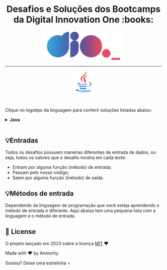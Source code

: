 <h1 align="center">Desafios e Soluções dos Bootcamps da Digital Innovation One :books:</h1>
 
<!--Banner session-->
<p align="center">
  <img src="./assets/logo_dio.png" alt="DIO" tittle="Digital Innovation One" width="50%">
</p>

-------

<p align="center">
  <!-- Java -->
  <a href="https://github.com/anmorhy/DESAFIOS-DIO/tree/master/Desafios/Java">
    <img src="./assets/java.svg" alt="java" tittle="Java" width="70">
  </a>
  
</p><br>

Clique no logotipo da linguagem para conferir soluções listadas abaixo:

<!-- Java -->
<details>
    <summary><strong>Java</strong></summary>
    <br />
    <div align="left">
        <!-- Desafio Aritmético em Java -->
        <table border=1>
            <tr>
                <th colspan="3"><a href="https://github.com/anmorhy/DESAFIOS-DIO/tree/master/Desafios/Java/Desafio%20Java%20-%20Orange%20Tech%20BackEnd">Desafio Java - Orange Tech BackEnd</a></th>
            </tr>
            <tr>
                <th colspan="3">Orange Tech + | BackEnd</th>
            </tr>
            <tr>
                <th>Desafio</th>
                <th>Solução</th>
                <th>Status</th>
            </tr>
            <tr>
                <td>Mesada do Sobrinho</td>
                <td><a href="https://github.com/anmorhy/DESAFIOS-DIO/tree/master/Desafios/Java/Desafio%20Java%20-%20Orange%20Tech%20BackEnd/Mesada%20do%20Sobrinho">Código</a></td>
                <td align="center">✔️</td>
            </tr>    
            <tr>
                <td>Download de Pacotes</td>
                <td><a href="https://github.com/anmorhy/DESAFIOS-DIO/tree/master/Desafios/Java/Desafio%20Java%20-%20Orange%20Tech%20BackEnd/Download%20de%20Pacotes" >Código</a></td>
                <td align="center">✔️</td>
            </tr> 
            <tr>
                <td>Leitura da Gertrudes</td>
                <td><a href="https://github.com/anmorhy/DESAFIOS-DIO/tree/master/Desafios/Java/Desafio%20Java%20-%20Orange%20Tech%20BackEnd/Leitura%20de%20Gertrudes">Código</a></td>
                <td align="center">✔️</td>
            </tr>       
            <tr>
                <td>Lojinha de Doces</td>
                <td><a href="https://github.com/anmorhy/DESAFIOS-DIO/tree/master/Desafios/Java/Desafio%20Java%20-%20Orange%20Tech%20BackEnd/Lojinha%20de%20Doces">Código</a></td>
                <td align="center">✔️</td>
            </tr>  
            <tr>
                <td>Industria da Multa</td>
                <td><a href="https://github.com/anmorhy/DESAFIOS-DIO/tree/master/Desafios/Java/Desafio%20Java%20-%20Orange%20Tech%20BackEnd/Industria%20da%20Multa">Código</a></td>
                <td align="center">✔️</td>
            </tr>                  
        </table>  
    </div>
</details>
<br>

## 💡Entradas

Todos os desafios possuem maneiras diferentes de entrada de dados, ou seja, todos os valores que o desafio mostra em cada teste:
- Entram por alguma função (método) de entrada;
- Passam pelo nosso código;
- Saem por alguma função (método) de saída.

## 💡Métodos de entrada

Dependendo da linguagem de programação que você esteja aprendendo o método de entrada é diferente. Aqui abaixo tem uma pequena lista com a linguagem e o método de entrada.

## 📜 License

O projeto lançado em 2023 sobre a licença [MIT](./LICENSE) ❤️ 

Made with ♥ by Anmorhy

Gostou? Deixe uma estrelinha ⭐
